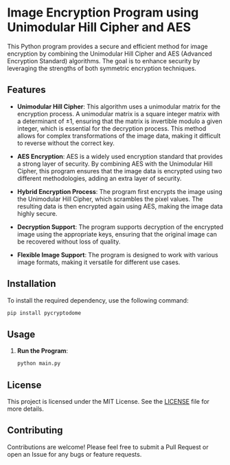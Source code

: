 # Image Encryption Program using Unimodular Hill Cipher and AES

This Python program provides a secure and efficient method for image encryption by combining the Unimodular Hill Cipher and AES (Advanced Encryption Standard) algorithms. The goal is to enhance security by leveraging the strengths of both symmetric encryption techniques.

## Features

- **Unimodular Hill Cipher**: This algorithm uses a unimodular matrix for the encryption process. A unimodular matrix is a square integer matrix with a determinant of ±1, ensuring that the matrix is invertible modulo a given integer, which is essential for the decryption process. This method allows for complex transformations of the image data, making it difficult to reverse without the correct key.

- **AES Encryption**: AES is a widely used encryption standard that provides a strong layer of security. By combining AES with the Unimodular Hill Cipher, this program ensures that the image data is encrypted using two different methodologies, adding an extra layer of security.

- **Hybrid Encryption Process**: The program first encrypts the image using the Unimodular Hill Cipher, which scrambles the pixel values. The resulting data is then encrypted again using AES, making the image data highly secure.

- **Decryption Support**: The program supports decryption of the encrypted image using the appropriate keys, ensuring that the original image can be recovered without loss of quality.

- **Flexible Image Support**: The program is designed to work with various image formats, making it versatile for different use cases.

## Installation

To install the required dependency, use the following command:

```bash
pip install pycryptodome
```

## Usage

1. **Run the Program**:
    ```bash
    python main.py
    ```

## License

This project is licensed under the MIT License. See the [LICENSE](LICENSE) file for more details.

## Contributing

Contributions are welcome! Please feel free to submit a Pull Request or open an Issue for any bugs or feature requests.
